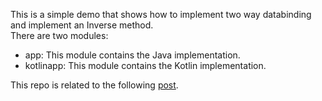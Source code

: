 This is a simple demo that shows how to implement two way databinding and implement an Inverse method.  
There are two modules:
* app: This module contains the Java implementation.  
* kotlinapp: This module contains the Kotlin implementation.  

This repo is related to the following [post](http://mobiledevhub.com/2018/01/05/android-two-way-databinding/).  
